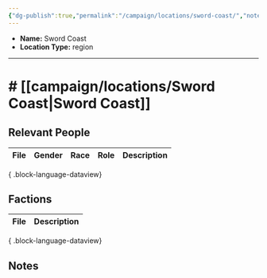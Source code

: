 ```yaml
---
{"dg-publish":true,"permalink":"/campaign/locations/sword-coast/","noteIcon":"","created":"2025-10-26T14:56:51.090-07:00","updated":"2025-10-27T16:35:50.475-07:00"}
---
```



<p><span><ul>
<li dir="auto"><strong>Name:</strong> Sword Coast</li>
<li dir="auto"><strong>Location Type:</strong> region</li>
</ul></span></p>

---

# # [[campaign/locations/Sword Coast\|Sword Coast]]


## Relevant People
| File | Gender | Race | Role | Description |
| ---- | ------ | ---- | ---- | ----------- |

{ .block-language-dataview}

## Factions
| File | Description |
| ---- | ----------- |

{ .block-language-dataview}

## Notes
